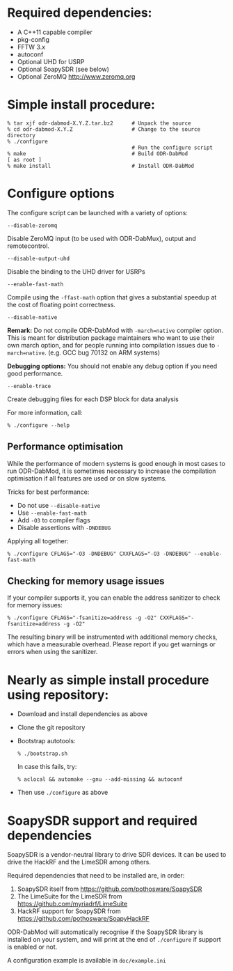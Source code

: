 Required dependencies:
======================

* A C++11 capable compiler
* pkg-config
* FFTW 3.x
* autoconf
* Optional UHD for USRP
* Optional SoapySDR (see below)
* Optional ZeroMQ http://www.zeromq.org

Simple install procedure:
=========================

    % tar xjf odr-dabmod-X.Y.Z.tar.bz2      # Unpack the source
    % cd odr-dabmod-X.Y.Z                   # Change to the source directory
    % ./configure
                                            # Run the configure script
    % make                                  # Build ODR-DabMod
    [ as root ]
    % make install                          # Install ODR-DabMod

Configure options
=================

The configure script can be launched with a variety of options:

`--disable-zeromq`

Disable ZeroMQ input (to be used with ODR-DabMux), output and remotecontrol.

                        
`--disable-output-uhd`

Disable the binding to the UHD driver for USRPs


`--enable-fast-math`   

Compile using the `-ffast-math` option that gives a substantial speedup at the cost of floating point correctness.
 

`--disable-native`

**Remark:** Do not compile ODR-DabMod with `-march=native` compiler option. This is meant for distribution package maintainers who want to use their own march option, and for people running into compilation issues due to `-march=native`. (e.g. GCC bug 70132 on ARM systems)

**Debugging options:** You should not enable any debug option if you need good performance.


`--enable-trace`

Create debugging files for each DSP block for data analysis

For more information, call:

    % ./configure --help

Performance optimisation
------------------------
While the performance of modern systems is good enough in most cases to
run ODR-DabMod, it is sometimes necessary to increase the compilation
optimisation if all features are used or on slow systems.

Tricks for best performance:

* Do not use `--disable-native`
* Use `--enable-fast-math`
* Add `-O3` to compiler flags
* Disable assertions with `-DNDEBUG`

Applying all together:

    % ./configure CFLAGS="-O3 -DNDEBUG" CXXFLAGS="-O3 -DNDEBUG" --enable-fast-math

Checking for memory usage issues
--------------------------------
If your compiler supports it, you can enable the address sanitizer to check for memory
issues:

    % ./configure CFLAGS="-fsanitize=address -g -O2" CXXFLAGS="-fsanitize=address -g -O2"

The resulting binary will be instrumented with additional memory checks, which have a
measurable overhead. Please report if you get warnings or errors when using the sanitizer.

Nearly as simple install procedure using repository:
====================================================

* Download and install dependencies as above
* Clone the git repository
* Bootstrap autotools:
   
      % ./bootstrap.sh
      
  In case this fails, try:
  
      % aclocal && automake --gnu --add-missing && autoconf
        
* Then use `./configure` as above

SoapySDR support and required dependencies
==========================================

SoapySDR is a vendor-neutral library to drive SDR devices. It can be used to
drive the HackRF and the LimeSDR among others.

Required dependencies that need to be installed are, in order:

1. SoapySDR itself from https://github.com/pothosware/SoapySDR
2. The LimeSuite for the LimeSDR from https://github.com/myriadrf/LimeSuite
3. HackRF support for SoapySDR from https://github.com/pothosware/SoapyHackRF

ODR-DabMod will automatically recognise if the SoapySDR library is installed on
your system, and will print at the end of `./configure` if support is enabled or
not.

A configuration example is available in `doc/example.ini`
